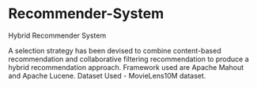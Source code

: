 # Recommender-System
Hybrid Recommender System

A selection strategy has been devised to combine content-based recommendation and collaborative filtering recommendation to produce a hybrid recommendation approach.
Framework used are Apache Mahout and Apache Lucene.
Dataset Used - MovieLens10M dataset.
